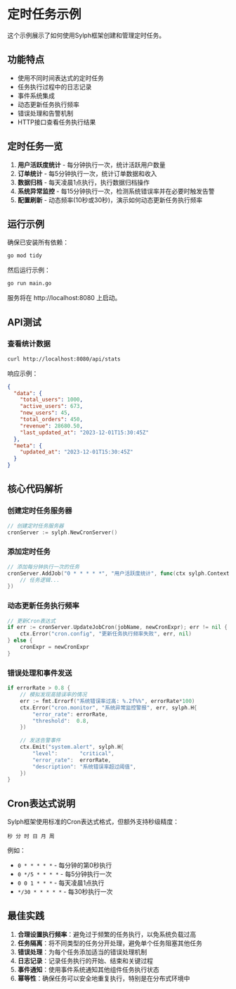 # 定时任务示例

这个示例展示了如何使用Sylph框架创建和管理定时任务。

## 功能特点

- 使用不同时间表达式的定时任务
- 任务执行过程中的日志记录
- 事件系统集成
- 动态更新任务执行频率
- 错误处理和告警机制
- HTTP接口查看任务执行结果

## 定时任务一览

1. **用户活跃度统计** - 每分钟执行一次，统计活跃用户数量
2. **订单统计** - 每5分钟执行一次，统计订单数据和收入
3. **数据归档** - 每天凌晨1点执行，执行数据归档操作 
4. **系统异常监控** - 每15分钟执行一次，检测系统错误率并在必要时触发告警
5. **配置刷新** - 动态频率(10秒或30秒)，演示如何动态更新任务执行频率

## 运行示例

确保已安装所有依赖：

```bash
go mod tidy
```

然后运行示例：

```bash
go run main.go
```

服务将在 http://localhost:8080 上启动。

## API测试

### 查看统计数据

```bash
curl http://localhost:8080/api/stats
```

响应示例：

```json
{
  "data": {
    "total_users": 1000,
    "active_users": 673,
    "new_users": 45,
    "total_orders": 450,
    "revenue": 28680.50,
    "last_updated_at": "2023-12-01T15:30:45Z"
  },
  "meta": {
    "updated_at": "2023-12-01T15:30:45Z"
  }
}
```

## 核心代码解析

### 创建定时任务服务器

```go
// 创建定时任务服务器
cronServer := sylph.NewCronServer()
```

### 添加定时任务

```go
// 添加每分钟执行一次的任务
cronServer.AddJob("0 * * * * *", "用户活跃度统计", func(ctx sylph.Context) {
    // 任务逻辑...
})
```

### 动态更新任务执行频率

```go
// 更新Cron表达式
if err := cronServer.UpdateJobCron(jobName, newCronExpr); err != nil {
    ctx.Error("cron.config", "更新任务执行频率失败", err, nil)
} else {
    cronExpr = newCronExpr
}
```

### 错误处理和事件发送

```go
if errorRate > 0.8 {
    // 模拟发现高错误率的情况
    err := fmt.Errorf("系统错误率过高: %.2f%%", errorRate*100)
    ctx.Error("cron.monitor", "系统异常监控警报", err, sylph.H{
        "error_rate": errorRate,
        "threshold":  0.8,
    })
    
    // 发送告警事件
    ctx.Emit("system.alert", sylph.H{
        "level":       "critical",
        "error_rate":  errorRate,
        "description": "系统错误率超过阈值",
    })
}
```

## Cron表达式说明

Sylph框架使用标准的Cron表达式格式，但额外支持秒级精度：

```
秒 分 时 日 月 周
```

例如：

- `0 * * * * *` - 每分钟的第0秒执行
- `0 */5 * * * *` - 每5分钟执行一次
- `0 0 1 * * *` - 每天凌晨1点执行
- `*/30 * * * * *` - 每30秒执行一次

## 最佳实践

1. **合理设置执行频率**：避免过于频繁的任务执行，以免系统负载过高
2. **任务隔离**：将不同类型的任务分开处理，避免单个任务阻塞其他任务
3. **错误处理**：为每个任务添加适当的错误处理机制
4. **日志记录**：记录任务执行的开始、结束和关键过程
5. **事件通知**：使用事件系统通知其他组件任务执行状态
6. **幂等性**：确保任务可以安全地重复执行，特别是在分布式环境中 
